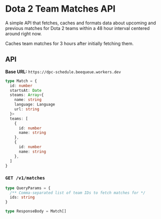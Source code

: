 # Dota 2 Team Matches API

A simple API that fetches, caches and formats data about upcoming and previous matches for Dota 2 teams within a 48 hour interval centered around right now.

Caches team matches for 3 hours after initially fetching them.

## API

**Base URL:** `https://dpc-schedule.beequeue.workers.dev`

```ts
type Match = {
  id: number
  startsAt: Date
  steams: Array<{
    name: string
    language: Language
    url: string
  }>
  teams: [
    {
      id: number
      name: string
    },
    {
      id: number
      name: string
    },
  ]
}
```

### `GET /v1/matches`

```ts
type QueryParams = {
  /** Comma-separated list of team IDs to fetch matches for */
  ids: string
}

type ResponseBody = Match[]
```
